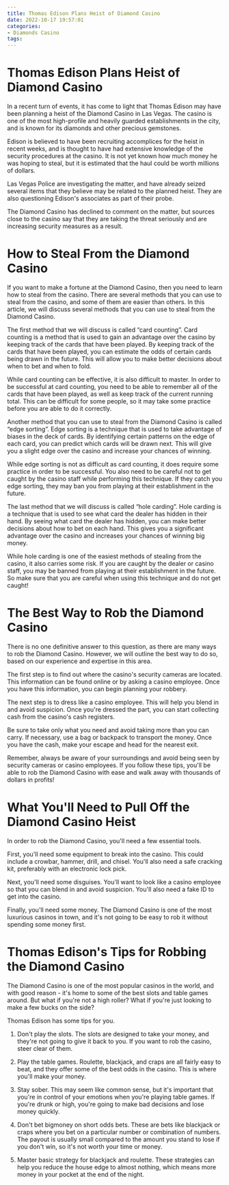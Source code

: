 ```yaml
---
title: Thomas Edison Plans Heist of Diamond Casino 
date: 2022-10-17 19:57:01
categories:
- Diamonds Casino
tags:
---
```



#  Thomas Edison Plans Heist of Diamond Casino 

In a recent turn of events, it has come to light that Thomas Edison may have been planning a heist of the Diamond Casino in Las Vegas. The casino is one of the most high-profile and heavily guarded establishments in the city, and is known for its diamonds and other precious gemstones.

Edison is believed to have been recruiting accomplices for the heist in recent weeks, and is thought to have had extensive knowledge of the security procedures at the casino. It is not yet known how much money he was hoping to steal, but it is estimated that the haul could be worth millions of dollars.

Las Vegas Police are investigating the matter, and have already seized several items that they believe may be related to the planned heist. They are also questioning Edison's associates as part of their probe.

The Diamond Casino has declined to comment on the matter, but sources close to the casino say that they are taking the threat seriously and are increasing security measures as a result.

#  How to Steal From the Diamond Casino 

If you want to make a fortune at the Diamond Casino, then you need to learn how to steal from the casino. There are several methods that you can use to steal from the casino, and some of them are easier than others. In this article, we will discuss several methods that you can use to steal from the Diamond Casino.

The first method that we will discuss is called “card counting”. Card counting is a method that is used to gain an advantage over the casino by keeping track of the cards that have been played. By keeping track of the cards that have been played, you can estimate the odds of certain cards being drawn in the future. This will allow you to make better decisions about when to bet and when to fold.

While card counting can be effective, it is also difficult to master. In order to be successful at card counting, you need to be able to remember all of the cards that have been played, as well as keep track of the current running total. This can be difficult for some people, so it may take some practice before you are able to do it correctly.

Another method that you can use to steal from the Diamond Casino is called “edge sorting”. Edge sorting is a technique that is used to take advantage of biases in the deck of cards. By identifying certain patterns on the edge of each card, you can predict which cards will be drawn next. This will give you a slight edge over the casino and increase your chances of winning.

While edge sorting is not as difficult as card counting, it does require some practice in order to be successful. You also need to be careful not to get caught by the casino staff while performing this technique. If they catch you edge sorting, they may ban you from playing at their establishment in the future.

The last method that we will discuss is called “hole carding”. Hole carding is a technique that is used to see what card the dealer has hidden in their hand. By seeing what card the dealer has hidden, you can make better decisions about how to bet on each hand. This gives you a significant advantage over the casino and increases your chances of winning big money.

While hole carding is one of the easiest methods of stealing from the casino, it also carries some risk. If you are caught by the dealer or casino staff, you may be banned from playing at their establishment in the future. So make sure that you are careful when using this technique and do not get caught!

#  The Best Way to Rob the Diamond Casino 

There is no one definitive answer to this question, as there are many ways to rob the Diamond Casino. However, we will outline the best way to do so, based on our experience and expertise in this area.

The first step is to find out where the casino's security cameras are located. This information can be found online or by asking a casino employee. Once you have this information, you can begin planning your robbery.

The next step is to dress like a casino employee. This will help you blend in and avoid suspicion. Once you're dressed the part, you can start collecting cash from the casino's cash registers.

Be sure to take only what you need and avoid taking more than you can carry. If necessary, use a bag or backpack to transport the money. Once you have the cash, make your escape and head for the nearest exit.

Remember, always be aware of your surroundings and avoid being seen by security cameras or casino employees. If you follow these tips, you'll be able to rob the Diamond Casino with ease and walk away with thousands of dollars in profits!

#  What You'll Need to Pull Off the Diamond Casino Heist 

In order to rob the Diamond Casino, you'll need a few essential tools. 

First, you'll need some equipment to break into the casino. This could include a crowbar, hammer, drill, and chisel. You'll also need a safe cracking kit, preferably with an electronic lock pick.

Next, you'll need some disguises. You'll want to look like a casino employee so that you can blend in and avoid suspicion. You'll also need a fake ID to get into the casino.

Finally, you'll need some money. The Diamond Casino is one of the most luxurious casinos in town, and it's not going to be easy to rob it without spending some money first.

#  Thomas Edison's Tips for Robbing the Diamond Casino

The Diamond Casino is one of the most popular casinos in the world, and with good reason - it's home to some of the best slots and table games around. But what if you're not a high roller? What if you're just looking to make a few bucks on the side?

Thomas Edison has some tips for you.

1. Don't play the slots. The slots are designed to take your money, and they're not going to give it back to you. If you want to rob the casino, steer clear of them.

2. Play the table games. Roulette, blackjack, and craps are all fairly easy to beat, and they offer some of the best odds in the casino. This is where you'll make your money.

3. Stay sober. This may seem like common sense, but it's important that you're in control of your emotions when you're playing table games. If you're drunk or high, you're going to make bad decisions and lose money quickly.

4. Don't bet bigmoney on short odds bets. These are bets like blackjack or craps where you bet on a particular number or combination of numbers. The payout is usually small compared to the amount you stand to lose if you don't win, so it's not worth your time or money.

5. Master basic strategy for blackjack and roulette. These strategies can help you reduce the house edge to almost nothing, which means more money in your pocket at the end of the night.